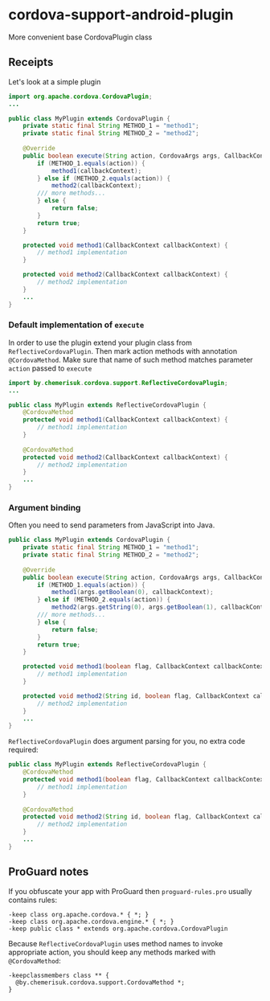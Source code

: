 # cordova-support-android-plugin
More convenient base CordovaPlugin class

## Receipts
Let's look at a simple plugin

```java
import org.apache.cordova.CordovaPlugin;
...

public class MyPlugin extends CordovaPlugin {
    private static final String METHOD_1 = "method1";
    private static final String METHOD_2 = "method2";
 
    @Override
    public boolean execute(String action, CordovaArgs args, CallbackContext callbackContext) throws JSONException {
        if (METHOD_1.equals(action)) {
            method1(callbackContext);
        } else if (METHOD_2.equals(action)) {
            method2(callbackContext);
        /// more methods...
        } else {
            return false;
        }
        return true;
    }

    protected void method1(CallbackContext callbackContext) {
        // method1 implementation
    }

    protected void method2(CallbackContext callbackContext) {
        // method2 implementation
    }
    ...
}
```

### Default implementation of `execute`
In order to use the plugin extend your plugin class from `ReflectiveCordovaPlugin`. Then mark action methods with annotation `@CordovaMethod`. Make sure that name of such method matches parameter `action` passed to `execute`

```java
import by.chemerisuk.cordova.support.ReflectiveCordovaPlugin;
...

public class MyPlugin extends ReflectiveCordovaPlugin {
    @CordovaMethod
    protected void method1(CallbackContext callbackContext) {
        // method1 implementation
    }
    
    @CordovaMethod
    protected void method2(CallbackContext callbackContext) {
        // method2 implementation
    }
    ...
}
```

### Argument binding
Often you need to send parameters from JavaScript into Java.
```java
public class MyPlugin extends CordovaPlugin {
    private static final String METHOD_1 = "method1";
    private static final String METHOD_2 = "method2";
 
    @Override
    public boolean execute(String action, CordovaArgs args, CallbackContext callbackContext) throws JSONException {
        if (METHOD_1.equals(action)) {
            method1(args.getBoolean(0), callbackContext);
        } else if (METHOD_2.equals(action)) {
            method2(args.getString(0), args.getBoolean(1), callbackContext);
        /// more methods...
        } else {
            return false;
        }
        return true;
    }

    protected void method1(boolean flag, CallbackContext callbackContext) {
        // method1 implementation
    }

    protected void method2(String id, boolean flag, CallbackContext callbackContext) {
        // method2 implementation
    }
    ...
}
```

`ReflectiveCordovaPlugin` does argument parsing for you, no extra code required:

```java
public class MyPlugin extends ReflectiveCordovaPlugin {
    @CordovaMethod
    protected void method1(boolean flag, CallbackContext callbackContext) {
        // method1 implementation
    }
    
    @CordovaMethod
    protected void method2(String id, boolean flag, CallbackContext callbackContext) {
        // method2 implementation
    }
    ...
}
```

## ProGuard notes
If you obfuscate your app with ProGuard then `proguard-rules.pro` usually contains rules:

```
-keep class org.apache.cordova.* { *; }
-keep class org.apache.cordova.engine.* { *; }
-keep public class * extends org.apache.cordova.CordovaPlugin
```

Because `ReflectiveCordovaPlugin` uses method names to invoke appropriate action, you should keep any methods marked with `@CordovaMethod`:

```
-keepclassmembers class ** {
  @by.chemerisuk.cordova.support.CordovaMethod *;
}
```

